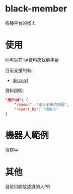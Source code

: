 # black-member
各種平台的怪人

# 使用
你可以在list資料夾找到平台

目前支援的有:

- [discord](https://raw.githubusercontent.com/HansHans135/black-member/main/list/discord.json)

資料說明:
```json
"用戶id": {
    "reason": "進入名單的原因",
    "report_by": "檢舉人"
}
```

# 機器人範例
撰寫中


# 其他
目前只開放認識的人PR